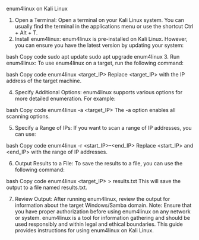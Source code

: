 enum4linux on Kali Linux
1. Open a Terminal:
Open a terminal on your Kali Linux system. You can usually find the terminal in the applications menu or use the shortcut Ctrl + Alt + T.
2. Install enum4linux:
enum4linux is pre-installed on Kali Linux. However, you can ensure you have the latest version by updating your system:

bash
Copy code
sudo apt update
sudo apt upgrade enum4linux
3. Run enum4linux:
To use enum4linux on a target, run the following command:

bash
Copy code
enum4linux <target_IP>
Replace <target_IP> with the IP address of the target machine.

4. Specify Additional Options:
enum4linux supports various options for more detailed enumeration. For example:

bash
Copy code
enum4linux -a <target_IP>
The -a option enables all scanning options.

5. Specify a Range of IPs:
If you want to scan a range of IP addresses, you can use:

bash
Copy code
enum4linux -r <start_IP>-<end_IP>
Replace <start_IP> and <end_IP> with the range of IP addresses.

6. Output Results to a File:
To save the results to a file, you can use the following command:

bash
Copy code
enum4linux <target_IP> > results.txt
This will save the output to a file named results.txt.

7. Review Output:
After running enum4linux, review the output for information about the target Windows/Samba domain.
Note:
Ensure that you have proper authorization before using enum4linux on any network or system.
enum4linux is a tool for information gathering and should be used responsibly and within legal and ethical boundaries.
This guide provides instructions for using enum4linux on Kali Linux.
